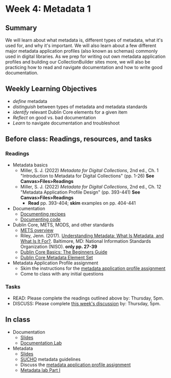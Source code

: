 # Week 4: Metadata 1

## Summary
We will learn about what metadata is, different types of metadata, what it's used for, and why it's important. We will also learn about a few different major metadata application profiles (also known as schemas) commonly used in digital libraries. As we prep for writing out own metadata application profiles and building our CollectionBuilder sites more, we will also be practicing how to read and navigate documentation and how to write good documentation.

## Weekly Learning Objectives
- _define_ metadata
- _distinguish_ between types of metadata and metadata standards
- _identify_ relevant Dublin Core elements for a given item
- _Reflect_ on good vs. bad documentation
- _Learn_ to navigate documentation and troubleshoot


## Before class: Readings, resources, and tasks
### Readings
- Metadata basics
  - Miller, S. J. (2022) _Metadata for Digital Collections_, 2nd ed., Ch. 1 "Introduction to Metadata for Digital Collections" (pp. 1-26) **See Canvas>Files>Readings**
  - Miller, S. J. (2022) _Metadata for Digital Collections_, 2nd ed., Ch. 12 "Metadata Application Profile Design" (pp. 393-441) **See Canvas>Files>Readings**
    - **Read** pp. 393-404; **skim** examples on pp. 404-441
- Documentation
  - [Documenting recipes](https://goodfoodstudioza.com/recipe-writing-tips)
  - [Documenting code](https://medium.com/larimaza-en/how-to-write-good-documentation-e19c70dc67f0)
- Dublin Core, METS, MODS, and other standards
  - [METS overview](https://www.loc.gov/standards/mets/METSOverview.v3_en.html)
  - Riley, Jenn. (2017). [Understanding Metadata: What Is Metadata, and What Is It For?](https://www.niso.org/publications/understanding-metadata-2017). Baltimore, MD: National Information Standards Organization (NISO). **only pp. 27-39**
  - [Dublin Core Basics: The Beginners Guide](http://paladini.github.io/dublin-core-basics/)
  - [Dublin Core Metadata Element Set](https://guides.library.ucsc.edu/c.php?g=618773&p=4306386)
- Metadata Application Profile assignment
  - Skim the instructions for the [metadata application profile assignment](assignment_metadata_application_profile.md)
  - Come to class with any initial questions

### Tasks
 - READ: Please complete the readings outlined above by: Thursday, 5pm.
 - DISCUSS: Please complete [this week's discussion](https://iu.instructure.com/courses/2169110/discussion_topics/13029443) by: Thursday, 5pm.

## In class
- Documentation
  - [Slides](https://docs.google.com/presentation/d/1R7ty8B3odor7hhGu-Bg4jgCFIHDJhJTcs0XAKbYgRXk/edit?usp=sharing)
  - [Documentation Lab](assignment_documentation_lab.md)
- Metadata
  - [Slides](https://docs.google.com/presentation/d/1KRezfqcwiGF-El9DrGCmBEJzxrkhSHDwzPGZdHWi87U/edit?usp=sharing)
  - [SUCHO](https://www.sucho.org/) metadata guidelines
  - Discuss the [metadata application profile assignment](assignment_metadata_application_profile.md)
  - [Metadata lab Part I](assignment_metadata_practice_1.md)

